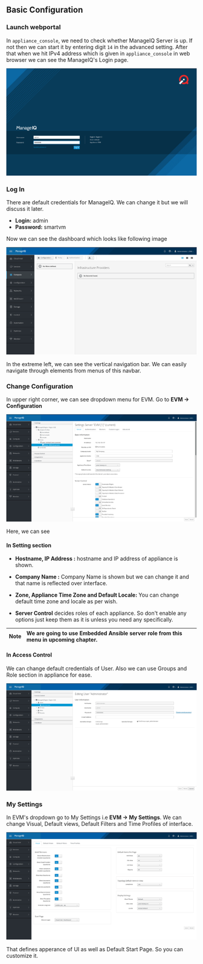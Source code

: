 ## Basic Configuration

### Launch webportal
In `appliance_console`, we need to check whether ManageIQ Server is up. If not then we can start it by entering digit `14` in the advanced setting.  After that when we hit IPv4 address which is given in `appliance_console` in web browser we can see the ManageIQ's Login page.

![login](../images/chapter1/manageiq_login.png "ManageIQ Log In Page")

### Log In
There are default credentials for ManageIQ. We can change it but we will discuss it later.

- **Login:** admin
- **Password:** smartvm

Now we can see the dashboard which looks like following image

![dashboard](../images/chapter1/manageiq_dashboard.png "ManageIQ Dashboard")

In the extreme left, we can see the vertical navigation bar. We can easily navigate through elements from menus of this navbar.

### Change Configuration
In upper right corner, we can see dropdown menu for EVM. Go to **EVM  &rarr;  Configuration**

![server configuration](../images/chapter1/manageiq_configuration.png "EVM Configuration")

Here, we can see

#### In Setting section

- **Hostname, IP Address :** hostname and IP address of appliance is shown.

- **Company Name :** Company Name is shown but we can change it and that name is reflected over interface.

- **Zone, Appliance Time Zone and Default Locale:** You can change default time zone and locale as per wish.

- **Server Control** decides roles of each appliance. So don't enable any options just keep them as it is unless you need any specifically.

| Note | We are going to use Embedded Ansible server role from this menu in upcoming chapter.|
|------|:------|
#### In Access Control

We can change default credentials of User. Also we can use Groups and Role section in appliance for ease.

![access control](../images/chapter1/manageiq_edituser.png "Edit User")

### My Settings

In EVM's dropdown go to My Settings i.e **EVM &rarr; My Settings**. We can change Visual, Default views, Default Filters and Time Profiles of interface.

![my settings](../images/chapter1/manageiq_mysettings.png "My Settings")


That defines apperance of UI as well as Default Start Page. So you can customize it.
